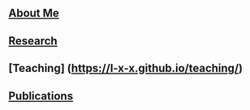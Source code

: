 ## [About Me](https://l-x-x.github.io/CV/)

## [Research](https://l-x-x.github.io/research/)

## [Teaching] (https://l-x-x.github.io/teaching/)

## [Publications](https://l-x-x.github.io/publications/)
